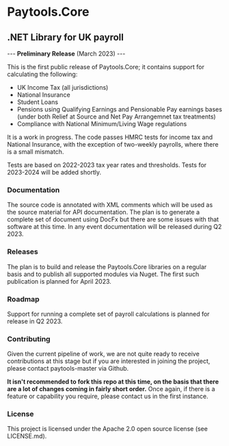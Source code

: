 # Paytools.Core
## .NET Library for UK payroll

--- **Preliminary Release** (March 2023) ---

This is the first public release of Paytools.Core; it contains support for calculating the following:

- UK Income Tax (all jurisdictions)
- National Insurance
- Student Loans
- Pensions using Qualifying Earnings and Pensionable Pay earnings bases (under both Relief at Source and Net Pay Arrangemnet tax treatments)
- Compliance with National Minimum/Living Wage regulations

It is a work in progress.  The code passes HMRC tests for income tax and National Insurance, with the exception of two-weekly payrolls, where there is a small mismatch.

Tests are based on 2022-2023 tax year rates and thresholds.  Tests for 2023-2024 will be added shortly.

### Documentation
The source code is annotated with XML comments which will be used as the source material for API documentation.  The plan is to generate a complete set of document using DocFx but there are some issues with that software at this time.  In any event documentation will be released during Q2 2023.

### Releases
The plan is to build and release the Paytools.Core libraries on a regular basis and to publish all supported modules via Nuget.  The first such publication is planned for April 2023.

### Roadmap
Support for running a complete set of payroll calculations is planned for release in Q2 2023.

### Contributing
Given the current pipeline of work, we are not quite ready to receive contributions at this stage but if you are interested in joining the project, please contact paytools-master via Github.

**It isn't recommended to fork this repo at this time, on the basis that there are a lot of changes coming in fairly short order.**  Once again, if there is a feature or capability you require, please contact us in the first instance.

### License
This project is licensed under the Apache 2.0 open source license (see LICENSE.md).
